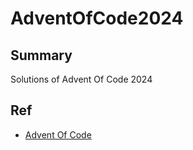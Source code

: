 # AdventOfCode2024

## Summary

Solutions of Advent Of Code 2024

## Ref

- [Advent Of Code](https://adventofcode.com/2024)
